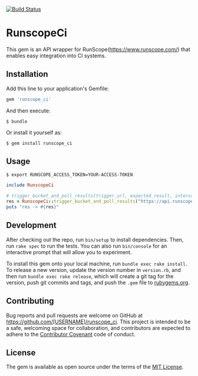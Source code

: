 [![Build Status](https://travis-ci.org/kcampos/runscope-ci.svg?branch=master)](https://travis-ci.org/kcampos/runscope-ci)

# RunscopeCi

This gem is an API wrapper for RunScope(https://www.runscope.com/) that enables easy integration into CI systems.

## Installation

Add this line to your application's Gemfile:

```ruby
gem 'runscope_ci'
```

And then execute:

    $ bundle

Or install it yourself as:

    $ gem install runscope_ci

## Usage

    $ export RUNSCOPE_ACCESS_TOKEN=YOUR-ACCESS-TOKEN

```ruby
include RunscopeCi

# trigger_bucket_and_poll_results(trigger_url, expected_result, interval_sleep=5, retry_limit=60)
res = RunscopeCi::trigger_bucket_and_poll_results("https://api.runscope.com/radar/bucket/your-guid/trigger", "pass")
puts "res -> #{res}"
```

## Development

After checking out the repo, run `bin/setup` to install dependencies. Then, run `rake spec` to run the tests. You can also run `bin/console` for an interactive prompt that will allow you to experiment.

To install this gem onto your local machine, run `bundle exec rake install`. To release a new version, update the version number in `version.rb`, and then run `bundle exec rake release`, which will create a git tag for the version, push git commits and tags, and push the `.gem` file to [rubygems.org](https://rubygems.org).

## Contributing

Bug reports and pull requests are welcome on GitHub at https://github.com/[USERNAME]/runscope_ci. This project is intended to be a safe, welcoming space for collaboration, and contributors are expected to adhere to the [Contributor Covenant](http://contributor-covenant.org) code of conduct.


## License

The gem is available as open source under the terms of the [MIT License](http://opensource.org/licenses/MIT).

